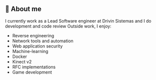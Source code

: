 ## 🔭 About me

I currently work as a Lead Software engineer at Drivin Sistemas and I do development and code review
Outside work, I enjoy:

 - Reverse engineering
 - Network tools and automation
 - Web application security
 - Machine-learning
 - Docker
 - Kinect v2
 - RFC implementations
 - Game development
